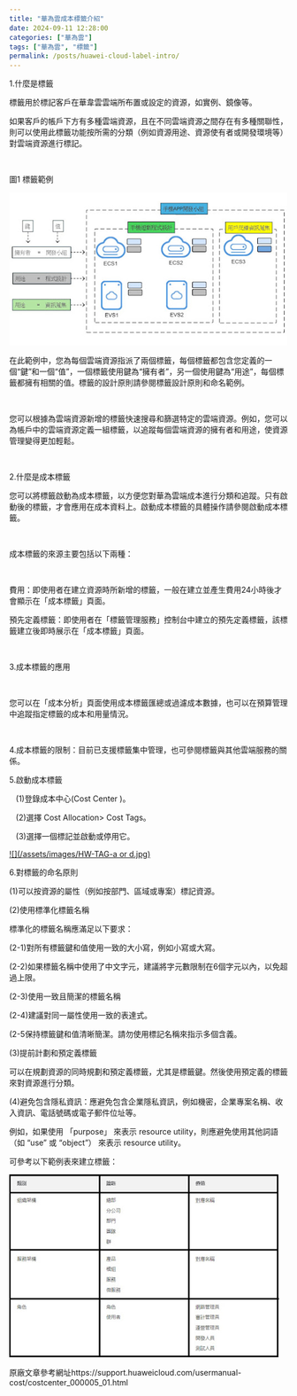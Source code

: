 ```yaml
---
title: "華為雲成本標籤介紹"
date: 2024-09-11 12:28:00
categories: ["華為雲"]
tags: ["華為雲", "標籤"]
permalink: /posts/huawei-cloud-label-intro/
---
```

1.什麼是標籤

標籤用於標記客戶在華韋雲雲端所布置或設定的資源，如實例、鏡像等。

如果客戶的帳戶下方有多種雲端資源，且在不同雲端資源之間存在有多種關聯性，則可以使用此標籤功能按所需的分類（例如資源用途、資源使有者或開發環境等）對雲端資源進行標記。

 

圖1 標籤範例

[![](/assets/images/華韋文章一P0.jpg)](https://blogger.googleusercontent.com/img/b/R29vZ2xl/AVvXsEjcC8hnoNGnBnY7HGDulSLTodpbR03I-4J9XmkUGKMSxx_LntLZgiTX0gzjNnR4-hwrMLUImexTEeq8J5S1NfzjK_m2oVVheEFgnXL3MD9UkpIDAKrtZKT0cfaz6ttCu7nrCaQWhQZYeKwrD7oUtJNFkICcGe0Etio1_d6JGLDkq-m6MVIH2xwLWGDFMQc/s1026/%E8%8F%AF%E9%9F%8B%E6%96%87%E7%AB%A0%E4%B8%80P0.jpg)

  

在此範例中，您為每個雲端資源指派了兩個標籤，每個標籤都包含您定義的一個“鍵”和一個“值”，一個標籤使用鍵為“擁有者”，另一個使用鍵為“用途”，每個標籤都擁有相關的值。標籤的設計原則請參閱標籤設計原則和命名範例。

 

您可以根據為雲端資源新增的標籤快速搜尋和篩選特定的雲端資源。例如，您可以為帳戶中的雲端資源定義一組標籤，以追蹤每個雲端資源的擁有者和用途，使資源管理變得更加輕鬆。

 

2.什麼是成本標籤

您可以將標籤啟動為成本標籤，以方便您對華為雲端成本進行分類和追蹤。只有啟動後的標籤，才會應用在成本資料上。啟動成本標籤的具體操作請參閱啟動成本標籤。

 

成本標籤的來源主要包括以下兩種：

 

費用：即使用者在建立資源時所新增的標籤，一般在建立並產生費用24小時後才會顯示在「成本標籤」頁面。

預先定義標籤：即使用者在「標籤管理服務」控制台中建立的預先定義標籤，該標籤建立後即時展示在「成本標籤」頁面。

 

3.成本標籤的應用

 

您可以在「成本分析」頁面使用成本標籤匯總或過濾成本數據，也可以在預算管理中追蹤指定標籤的成本和用量情況。

 

4.成本標籤的限制：目前已支援標籤集中管理，也可參閱標籤與其他雲端服務的關係。

5.啟動成本標籤

   (1)登錄成本中心(Cost Center )。

   (2)選擇 Cost Allocation> Cost Tags。

   (3)選擇一個標記並啟動或停用它。

[![](/assets/images/HW-TAG-a or d.jpg)](https://blogger.googleusercontent.com/img/b/R29vZ2xl/AVvXsEgUodwlPaqX-zphB46iYzZw70iYLeQB4yU4RW2-f4toEZfPCGiJD0Zak7UqI3Be6rInUWS5usJGmhToNBm7aU0IEydg99Welc1tn3JgC5t-AkDmNo3G8y2w3UTgGxSOPIfnkuzT5OTUAl7ZB9liXpKu8kas0TGjcoTlt9JPen28AOmM13JVplm_9scGLDU/s856/HW-TAG-a%20or%20d.jpg)

6.對標籤的命名原則

(1)可以按資源的屬性（例如按部門、區域或專案）標記資源。

(2)使用標準化標籤名稱

標準化的標籤名稱應滿足以下要求：

(2-1)對所有標籤鍵和值使用一致的大小寫，例如小寫或大寫。

(2-2)如果標籤名稱中使用了中文字元，建議將字元數限制在6個字元以內，以免超過上限。

(2-3)使用一致且簡潔的標籤名稱

(2-4)建議對同一屬性使用一致的表達式。

(2-5保持標籤鍵和值清晰簡潔。請勿使用標記名稱來指示多個含義。

(3)提前計劃和預定義標籤

可以在規劃資源的同時規劃和預定義標籤，尤其是標籤鍵。然後使用預定義的標籤來對資源進行分類。

(4)避免包含隱私資訊：應避免包含企業隱私資訊，例如機密，企業專案名稱、收入資訊、電話號碼或電子郵件位址等。

例如，如果使用 「purpose」 來表示 resource utility，則應避免使用其他詞語 （如 “use” 或 “object”） 來表示 resource utility。

可參考以下範例表來建立標籤：

[![](/assets/images/HW-TAG-EX.jpg)](https://blogger.googleusercontent.com/img/b/R29vZ2xl/AVvXsEhnxt-hRfaPtoM_nBsOBLvnOlB66R5aDmoCbeWjQm3o9i3WxIZlION6nvEp3N9xOtVTS4-tXrMEr_e2f4UFtQJk5EFtmkZiD-wKaf3zI1rez5fTbgNH0buK5sxXWylcQDN4hTMeEDJmVgKpB4gsken8580_vgd4Lh_mxnma45_9zpdLKLakgH9mhQ25eyM/s747/HW-TAG-EX.jpg)

  

原廠文章參考網址https://support.huaweicloud.com/usermanual-cost/costcenter\_000005\_01.html